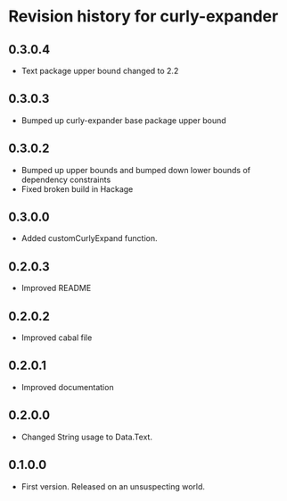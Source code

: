 # Revision history for curly-expander
## 0.3.0.4
* Text package upper bound changed to 2.2

## 0.3.0.3
* Bumped up curly-expander base package upper bound

## 0.3.0.2
* Bumped up upper bounds and bumped down lower bounds of dependency constraints
* Fixed broken build in Hackage

## 0.3.0.0
* Added customCurlyExpand function.

## 0.2.0.3
* Improved README

## 0.2.0.2
* Improved cabal file

## 0.2.0.1
* Improved documentation

## 0.2.0.0
* Changed String usage to Data.Text.

## 0.1.0.0

* First version. Released on an unsuspecting world.
